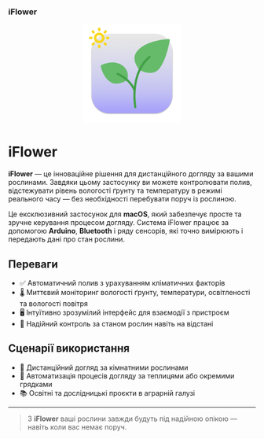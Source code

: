 ### iFlower

<div align="center">
  <picture>
    <source media="(prefers-color-scheme: dark)" srcset="https://github.com/AndriiBash/IFlower/blob/main/mainIcon.png">
    <img src="https://github.com/AndriiBash/IFlower/blob/main/mainIcon.png" alt="Gradify start" height="200">
  </picture>
</div>


# iFlower

**iFlower** — це інноваційне рішення для дистанційного догляду за вашими рослинами. Завдяки цьому застосунку ви можете контролювати полив, відстежувати рівень вологості ґрунту та температуру в режимі реального часу — без необхідності перебувати поруч із рослиною.

Це ексклюзивний застосунок для **macOS**, який забезпечує просте та зручне керування процесом догляду. Система iFlower працює за допомогою **Arduino**, **Bluetooth** і ряду сенсорів, які точно вимірюють і передають дані про стан рослини.

## Переваги

- ✅ Автоматичний полив з урахуванням кліматичних факторів
- 🌡️ Миттєвий моніторинг вологості ґрунту, температури, освітленості та вологості повітря
- 🖥️ Інтуїтивно зрозумілий інтерфейс для взаємодії з пристроєм
- 📶 Надійний контроль за станом рослин навіть на відстані

## Сценарії використання

- 🌿 Дистанційний догляд за кімнатними рослинами 
- 🌱 Автоматизація процесів догляду за теплицями або окремими грядками
- 📚 Освітні та дослідницькі проєкти в аграрній галузі

---

> З **iFlower** ваші рослини завжди будуть під надійною опікою — навіть коли вас немає поруч.

